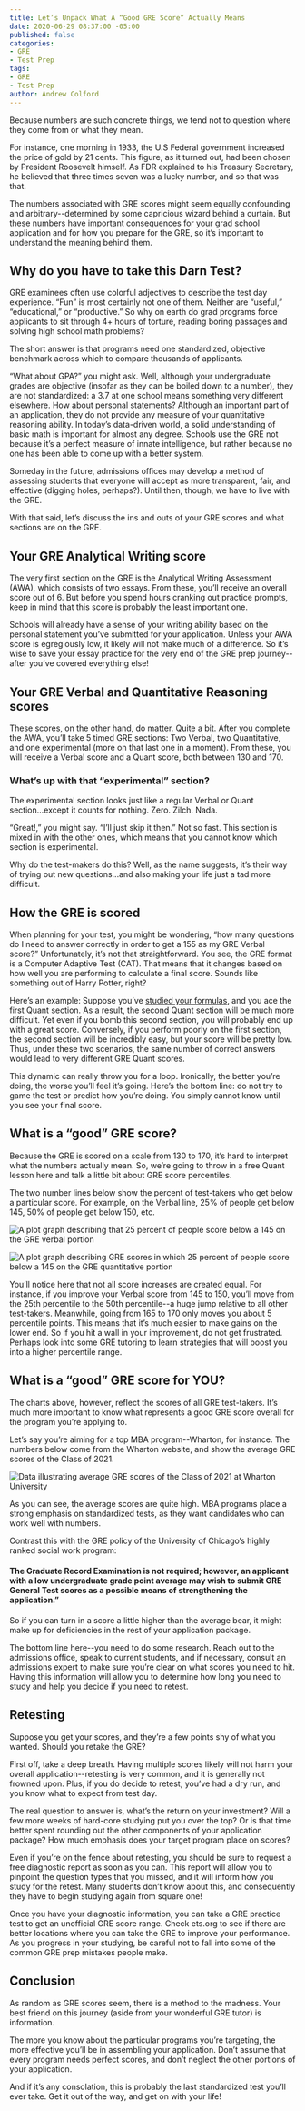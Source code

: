```yaml
---
title: Let’s Unpack What A “Good GRE Score” Actually Means
date: 2020-06-29 08:37:00 -05:00
published: false
categories:
- GRE
- Test Prep
tags:
- GRE
- Test Prep
author: Andrew Colford
---
```


Because numbers are such concrete things, we tend not to question where they come from or what they mean.

For instance, one morning in 1933, the U.S Federal government increased the price of gold by 21 cents.  This figure, as it turned out, had been chosen by President Roosevelt himself.  As FDR explained to his Treasury Secretary, he believed that three times seven was a lucky number, and so that was that.

The numbers associated with GRE scores might seem equally confounding and arbitrary--determined by some capricious wizard behind a curtain.  But these numbers have important consequences for your grad school application and for how you prepare for the GRE, so it’s important to understand the meaning behind them.

## Why do you have to take this Darn Test?

GRE examinees often use colorful adjectives to describe the test day experience.  “Fun” is most certainly not one of them.  Neither are “useful,” “educational,” or “productive.”  So why on earth do grad programs force applicants to sit through 4+ hours of torture, reading boring passages and solving high school math problems?

The short answer is that programs need one standardized, objective benchmark across which to compare thousands of applicants.  

“What about GPA?” you might ask.  Well, although your undergraduate grades are objective (insofar as they can be boiled down to a number), they are not standardized: a 3.7 at one school means something very different elsewhere.  How about personal statements?  Although an important part of an application, they do not provide any measure of your quantitative reasoning ability.  In today’s data-driven world, a solid understanding of basic math is important for almost any degree.  Schools use the GRE not because it’s a perfect measure of innate intelligence, but rather because no one has been able to come up with a better system.

Someday in the future, admissions offices may develop a method of assessing students that everyone will accept as more transparent, fair, and effective (digging holes, perhaps?).  Until then, though, we have to live with the GRE.

With that said, let’s discuss the ins and outs of your GRE scores and what sections are on the GRE.

## Your GRE Analytical Writing score
The very first section on the GRE is the Analytical Writing Assessment (AWA), which consists of two essays.  From these, you’ll receive an overall score out of 6.  But before you spend hours cranking out practice prompts, keep in mind that this score is probably the least important one.

Schools will already have a sense of your writing ability based on the personal statement you’ve submitted for your application.  Unless your AWA score is egregiously low, it likely will not make much of a difference.  So it’s wise to save your essay practice for the very end of the GRE prep journey--after you’ve covered everything else!

## Your GRE Verbal and Quantitative Reasoning scores
These scores, on the other hand, do matter.  Quite a bit.  After you complete the AWA, you’ll take 5 timed GRE sections: Two Verbal, two Quantitative, and one experimental (more on that last one in a moment).  From these, you will receive a Verbal score and a Quant score, both between 130 and 170.

### What’s up with that “experimental” section?
The experimental section looks just like a regular Verbal or Quant section...except it counts for nothing.  Zero.  Zilch.  Nada.  

“Great!,” you might say.  “I’ll just skip it then.”  Not so fast.  This section is mixed in with the other ones, which means that you cannot know which section is experimental.

Why do the test-makers do this?  Well, as the name suggests, it’s their way of trying out new questions...and also making your life just a tad more difficult.

## How the GRE is scored
When planning for your test, you might be wondering, “how many questions do I need to answer correctly in order to get a 155 as my GRE Verbal score?”  Unfortunately, it’s not that straightforward.  You see, the GRE format is a Computer Adaptive Test (CAT).  That means that it changes based on how well you are performing to calculate a final score.  Sounds like something out of Harry Potter, right?

Here’s an example: Suppose you’ve [studied your formulas](https://www.wyzant.com/blog/gre-math-formulas/), and you ace the first Quant section.  As a result, the second Quant section will be much more difficult.  Yet even if you bomb this second section, you will probably end up with a great score.  Conversely, if you perform poorly on the first section, the second section will be incredibly easy, but your score will be pretty low.  Thus, under these two scenarios, the same number of correct answers would lead to very different GRE Quant scores.

This dynamic can really throw you for a loop.  Ironically, the better you’re doing, the worse you’ll feel it’s going.  Here’s the bottom line: do not try to game the test or predict how you’re doing.  You simply cannot know until you see your final score.

## What is a “good” GRE score?
Because the GRE is scored on a scale from 130 to 170, it’s hard to interpret what the numbers actually mean.  So, we’re going to throw in a free Quant lesson here and talk a little bit about GRE score percentiles.

The two number lines below show the percent of test-takers who get below a particular score.  For example, on the Verbal line, 25% of people get below 145, 50% of people get below 150, etc.

![A plot graph describing that 25 percent of people score below a 145 on the GRE verbal portion](/blog/uploads/GRE%20Verbal%20Score%20Scale%20Wyzant%201.png)

![A plot graph describing GRE scores in which 25 percent of people score below a 145 on the GRE quantitative portion](/blog/uploads/GRE%20Quant%20Score%20Scale%20Wyzant%201.png)

You’ll notice here that not all score increases are created equal.  For instance, if you improve your Verbal score from 145 to 150, you’ll move from the 25th percentile to the 50th percentile--a huge jump relative to all other test-takers.  Meanwhile, going from 165 to 170 only moves you about 5 percentile points.  This means that it’s much easier to make gains on the lower end.  So if you hit a wall in your improvement, do not get frustrated.  Perhaps look into some GRE tutoring to learn strategies that will boost you into a higher percentile range.

## What is a “good” GRE score for YOU?
The charts above, however, reflect the scores of all GRE test-takers.  It’s much more important to know what represents a good GRE score overall for the program you’re applying to.

Let’s say you’re aiming for a top MBA program--Wharton, for instance.  The numbers below come from the Wharton website, and show the average GRE scores of the Class of 2021.

![Data illustrating average GRE scores of the Class of 2021 at Wharton University](/blog/uploads/GRE%20Quant%20Scores%20Wyzant%202.png)

As you can see, the average scores are quite high.  MBA programs place a strong emphasis on standardized tests, as they want candidates who can work well with numbers.  

Contrast this with the GRE policy of the University of Chicago’s highly ranked social work program:

#### The Graduate Record Examination is not required; however, an applicant with a low undergraduate grade point average may wish to submit GRE General Test scores as a possible means of strengthening the application.”

So if you can turn in a score a little higher than the average bear, it might make up for deficiencies in the rest of your application package.

The bottom line here--you need to do some research.  Reach out to the admissions office, speak to current students, and if necessary, consult an admissions expert to make sure you’re clear on what scores you need to hit.  Having this information will allow you to determine how long you need to study and help you decide if you need to retest.

## Retesting
Suppose you get your scores, and they’re a few points shy of what you wanted.  Should you retake the GRE?

First off, take a deep breath.  Having multiple scores likely will not harm your overall application--retesting is very common, and it is generally not frowned upon.  Plus, if you do decide to retest, you’ve had a dry run, and you know what to expect from test day.

The real question to answer is, what’s the return on your investment?  Will a few more weeks of hard-core studying put you over the top?  Or is that time better spent rounding out the other components of your application package?  How much emphasis does your target program place on scores?

Even if you’re on the fence about retesting, you should be sure to request a free diagnostic report as soon as you can.  This report will allow you to pinpoint the question types that you missed, and it will inform how you study for the retest.  Many students don’t know about this, and consequently they have to begin studying again from square one!

Once you have your diagnostic information, you can take a GRE practice test to get an unofficial GRE score range.  Check ets.org to see if there are better locations where you can take the GRE to improve your performance.  As you progress in your studying, be careful not to fall into some of the common GRE prep mistakes people make.

## Conclusion
As random as GRE scores seem, there is a method to the madness.  Your best friend on this journey (aside from your wonderful GRE tutor) is information.

The more you know about the particular programs you’re targeting, the more effective you’ll be in assembling your application.  Don’t assume that every program needs perfect scores, and don’t neglect the other portions of your application.

And if it’s any consolation, this is probably the last standardized test you’ll ever take.  Get it out of the way, and get on with your life!


